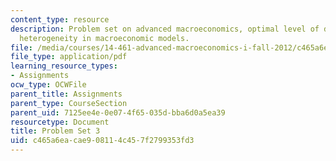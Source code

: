 ```yaml
---
content_type: resource
description: Problem set on advanced macroeconomics, optimal level of dept, and agent
  heterogeneity in macroeconomic models.
file: /media/courses/14-461-advanced-macroeconomics-i-fall-2012/c465a6eacae908114c457f2799353fd3_MIT14_461F12_pset3.pdf
file_type: application/pdf
learning_resource_types:
- Assignments
ocw_type: OCWFile
parent_title: Assignments
parent_type: CourseSection
parent_uid: 7125ee4e-0e07-4f65-035d-bba6d0a5ea39
resourcetype: Document
title: Problem Set 3
uid: c465a6ea-cae9-0811-4c45-7f2799353fd3
---
```


